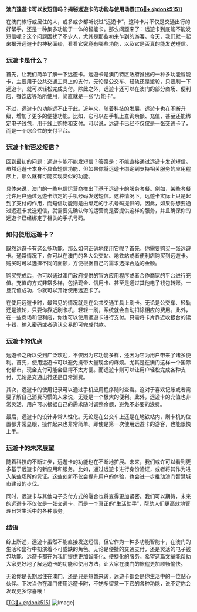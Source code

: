 **澳门遠遊卡可以发短信吗？揭秘远遊卡的功能与使用场景[[TG💪+ @donk5151](https://t.me/s/donk5151)]**

在澳门旅行或居住的人，或多或少都听说过“远遊卡”。这种卡片不仅是交通出行的好帮手，还是一种集多功能于一体的智能卡。那么问题来了：远遊卡到底能不能发短信呢？这个问题困扰了不少人，尤其是那些初来乍到的游客。今天，我们就一起来揭开远遊卡的神秘面纱，看看它究竟有哪些功能，以及它是否真的能发送短信。

### 远遊卡是什么？

首先，让我们简单了解一下远遊卡。远遊卡是澳门特区政府推出的一种多功能智能卡，主要用于公共交通工具上的支付。无论是公交车、轻轨还是渡轮，只要刷一下远遊卡，就可以轻松完成支付。除此之外，远遊卡还可以在澳门的部分商场、便利店、餐饮店等场所使用，简直就是一张“万能卡”。

不过，远遊卡的功能远不止于此。近年来，随着科技的发展，远遊卡也在不断升级，增加了更多的便捷功能。比如，它可以在手机上查询余额、充值，甚至还能绑定电子钱包，用于线上购物和支付。可以说，远遊卡已经不仅仅是一张交通卡了，而是一个综合性的支付平台。

### 远遊卡能否发短信？

回到最初的问题：远遊卡能不能发短信？答案是：不能直接通过远遊卡发送短信。虽然远遊卡本身不具备短信功能，但如果你将远遊卡绑定到支持相关服务的应用程序上，那么就有可能实现类似的功能。

具体来说，澳门的一些电信运营商推出了基于远遊卡的服务套餐。例如，某些套餐允许用户通过远遊卡绑定的手机号码发送短信。这种情况下，远遊卡实际上只是起到了支付的作用，而短信功能则是由绑定的手机号码提供的。因此，如果你想要通过远遊卡发送短信，就需要先确认你的运营商是否提供这样的服务，并且确保你的远遊卡已经绑定了相关的手机号码。

### 如何使用远遊卡？

既然远遊卡有这么多功能，那么如何正确地使用它呢？首先，你需要购买一张远遊卡。通常情况下，你可以在澳门的各大公交站、地铁站或者便利店购买到远遊卡。购买时可以选择不同的面额，方便根据自己的需求选择合适的金额。

购买完成后，你可以通过澳门政府提供的官方应用程序或者合作商家的平台进行充值。充值的方式非常多样，包括现金、信用卡、甚至是通过其他电子钱包转账。一旦充值成功，你就可以开始使用远遊卡了。

在使用远遊卡时，最常见的情况就是在公共交通工具上刷卡。无论是公交车、轻轨还是渡轮，只要你靠近刷卡机，轻轻一刷，系统就会自动扣除相应的费用。此外，在一些商场和便利店，你也可以使用远遊卡进行支付。只需将卡片靠近收银台的读卡器，输入密码或者确认交易即可完成付款。

### 远遊卡的优点

远遊卡之所以受到广泛欢迎，不仅因为它功能多样，还因为它为用户带来了诸多便利。首先，使用远遊卡可以避免携带大量现金的麻烦。尤其是在澳门这样一个国际化都市，现金支付可能会显得不太方便。而远遊卡则可以让用户轻松完成各种支付，无论是交通出行还是日常消费。

其次，远遊卡的使用记录可以通过手机应用程序随时查看。这对于喜欢记账或者需要了解自己消费习惯的人来说，无疑是一个极大的便利。此外，远遊卡的充值也非常灵活，用户可以根据自己的需求随时调整余额，避免不必要的浪费。

最后，远遊卡的设计非常人性化。无论是在公交车上还是在地铁站内，刷卡机的位置都非常显眼，操作起来也非常简单。即使是第一次使用远遊卡的游客，也能很快上手。

### 远遊卡的未来展望

随着科技的不断进步，远遊卡的功能也在不断地扩展。未来，我们或许可以看到更多基于远遊卡的新应用和服务。比如，通过远遊卡进行身份验证，或者将其作为进入某些场所的凭证。这些创新不仅会提升用户的体验，也会进一步推动澳门智慧城市建设的步伐。

同时，远遊卡与其他电子支付方式的融合也将变得更加紧密。我们可以期待，未来的远遊卡不仅仅是一张交通卡，而是一个真正的“生活助手”，帮助人们更高效地管理日常生活中的各种事务。

### 结语

综上所述，远遊卡虽然不能直接发送短信，但它作为一种多功能智能卡，在澳门的生活和出行中扮演着不可或缺的角色。无论是便捷的交通支付，还是灵活的电子钱包功能，远遊卡都在为我们提供更加智能化、便捷化的服务。希望这篇文章能帮助大家更好地了解远遊卡的功能和使用方法，让大家在澳门的旅程更加顺畅愉快。

无论你是长期居住在澳门，还是只是短暂来访，远遊卡都会是你生活中的一位贴心伙伴。下次当你在澳门使用远遊卡时，不妨多留意一下它的各种功能，说不定你会发现更多惊喜哦！

[[TG💪+ @donk5151](https://t.me/s/donk5151) ![Image](https://i.postimg.cc/rwNCRYN7/Snipaste-2025-04-30-17-27-05.png)]